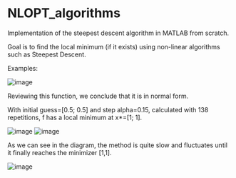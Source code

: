 # NLOPT_algorithms
Implementation of the steepest descent algorithm in MATLAB from scratch.

Goal is to find the local minimum (if it exists) using non-linear algorithms such as Steepest Descent. 


Examples:

![image](https://user-images.githubusercontent.com/62386580/139705642-eeba29b2-67cc-4c84-aab8-2bd431ce78b9.png)

Reviewing this function, we conclude that it is in normal form.

With initial guess=[0.5; 0.5] and step alpha=0.15, calculated with 138 repetitions, f has a local minimum at x*=[1; 1].


![image](https://user-images.githubusercontent.com/62386580/139707306-9943930a-cc48-4a24-a444-efd1921f7877.png)
![image](https://user-images.githubusercontent.com/62386580/139707327-1b04c29c-1944-4399-b810-80201b1b47db.png)


As we can see in the diagram, the method is quite slow and fluctuates until it finally reaches the minimizer [1,1].


![image](https://user-images.githubusercontent.com/62386580/139707763-2612763a-04e3-4477-aa25-c9f72ac23702.png)


